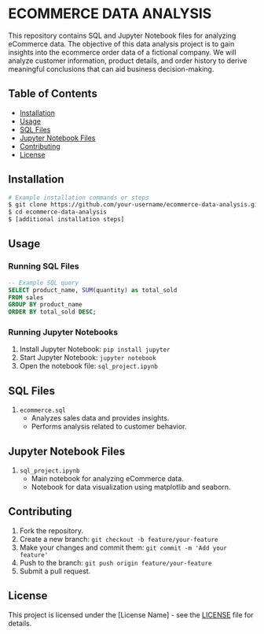 

# ECOMMERCE DATA ANALYSIS

This repository contains SQL and Jupyter Notebook files for analyzing eCommerce data. The objective of this data analysis project is to gain insights into the ecommerce order data of a fictional company. We will analyze customer information, product details, and order history to derive meaningful conclusions that can aid business decision-making.

## Table of Contents

- [Installation](#installation)
- [Usage](#usage)
- [SQL Files](#sql-files)
- [Jupyter Notebook Files](#jupyter-notebook-files)
- [Contributing](#contributing)
- [License](#license)

## Installation

```bash
# Example installation commands or steps
$ git clone https://github.com/your-username/ecommerce-data-analysis.git
$ cd ecommerce-data-analysis
$ [additional installation steps]
```

## Usage

### Running SQL Files

```sql
-- Example SQL query
SELECT product_name, SUM(quantity) as total_sold
FROM sales
GROUP BY product_name
ORDER BY total_sold DESC;
```

### Running Jupyter Notebooks

1. Install Jupyter Notebook: `pip install jupyter`
2. Start Jupyter Notebook: `jupyter notebook`
3. Open the notebook file: `sql_project.ipynb`

## SQL Files


1. `ecommerce.sql`
   - Analyzes sales data and provides insights.
   - Performs analysis related to customer behavior.

## Jupyter Notebook Files


1. `sql_project.ipynb`
   - Main notebook for analyzing eCommerce data.
   - Notebook for data visualization using matplotlib and seaborn.

## Contributing


1. Fork the repository.
2. Create a new branch: `git checkout -b feature/your-feature`
3. Make your changes and commit them: `git commit -m 'Add your feature'`
4. Push to the branch: `git push origin feature/your-feature`
5. Submit a pull request.

## License


This project is licensed under the [License Name] - see the [LICENSE](LICENSE) file for details.

